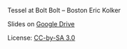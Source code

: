 Tessel at Bolt
Bolt – Boston
Eric Kolker

Slides on [Google Drive](https://docs.google.com/presentation/d/1WoR9F-aZ39G70T3LSyk6NR7mxyXX7Fr-dOQixkGJK0Y/edit?usp=sharing)

License: [CC-by-SA 3.0](https://creativecommons.org/licenses/by-sa/3.0/)

